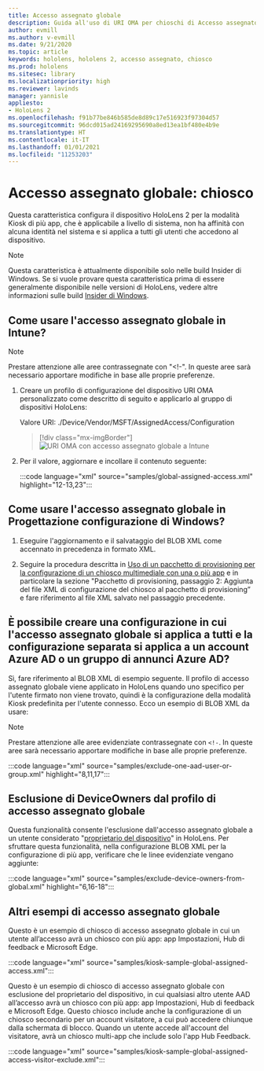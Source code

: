 ```yaml
---
title: Accesso assegnato globale
description: Guida all'uso di URI OMA per chioschi di Accesso assegnato globale
author: evmill
ms.author: v-evmill
ms.date: 9/21/2020
ms.topic: article
keywords: hololens, hololens 2, accesso assegnato, chiosco
ms.prod: hololens
ms.sitesec: library
ms.localizationpriority: high
ms.reviewer: lavinds
manager: yannisle
appliesto:
- HoloLens 2
ms.openlocfilehash: f91b77be846b585de8d89c17e516923f97304d57
ms.sourcegitcommit: 96dcd015ad24169295690a8ed13ea1bf480e4b9e
ms.translationtype: HT
ms.contentlocale: it-IT
ms.lasthandoff: 01/01/2021
ms.locfileid: "11253203"
---
```

# Accesso assegnato globale: chiosco

Questa caratteristica configura il dispositivo HoloLens 2 per la modalità Kiosk di più app, che è applicabile a livello di sistema, non ha affinità con alcuna identità nel sistema e si applica a tutti gli utenti che accedono al dispositivo.

> [!NOTE]
> Questa caratteristica è attualmente disponibile solo nelle build Insider di Windows. Se si vuole provare questa caratteristica prima di essere generalmente disponibile nelle versioni di HoloLens, vedere altre informazioni sulle build [Insider di Windows](hololens-insider.md).

## Come usare l'accesso assegnato globale in Intune?

> [!NOTE]
> Prestare attenzione alle aree contrassegnate con "<!-". In queste aree sarà necessario apportare modifiche in base alle proprie preferenze.

1. Creare un profilo di configurazione del dispositivo URI OMA personalizzato come descritto di seguito e applicarlo al gruppo di dispositivi HoloLens:

    Valore URI: ./Device/Vendor/MSFT/AssignedAccess/Configuration

    > [!div class="mx-imgBorder"]
    > ![URI OMA con accesso assegnato globale a Intune](images/global-assigned-access-omauri.png)

2. Per il valore, aggiornare e incollare il contenuto seguente:

    :::code language="xml" source="samples/global-assigned-access.xml" highlight="12-13,23":::

## Come usare l'accesso assegnato globale in Progettazione configurazione di Windows?

1. Eseguire l'aggiornamento e il salvataggio del BLOB XML come accennato in precedenza in formato XML. 

2. Seguire la procedura descritta in [Uso di un pacchetto di provisioning per la configurazione di un chiosco multimediale con una o più app](https://docs.microsoft.com/hololens/hololens-kiosk#use-a-provisioning-package-to-set-up-a-single-app-or-multi-app-kiosk) e in particolare la sezione "Pacchetto di provisioning, passaggio 2: Aggiunta del file XML di configurazione del chiosco al pacchetto di provisioning” e fare riferimento al file XML salvato nel passaggio precedente.

## È possibile creare una configurazione in cui l'accesso assegnato globale si applica a tutti e la configurazione separata si applica a un account Azure AD o un gruppo di annunci Azure AD? 

Sì, fare riferimento al BLOB XML di esempio seguente. Il profilo di accesso assegnato globale viene applicato in HoloLens quando uno specifico per l'utente firmato non viene trovato, quindi è la configurazione della modalità Kiosk predefinita per l'utente connesso.
Ecco un esempio di BLOB XML da usare:

> [!NOTE]
> Prestare attenzione alle aree evidenziate contrassegnate con `<!-`. In queste aree sarà necessario apportare modifiche in base alle proprie preferenze.

 :::code language="xml" source="samples/exclude-one-aad-user-or-group.xml" highlight="8,11,17":::

## Esclusione di DeviceOwners dal profilo di accesso assegnato globale

Questa funzionalità consente l'esclusione dall'accesso assegnato globale a un utente considerato "[proprietario del dispositivo](security-adminless-os.md)" in HoloLens. Per sfruttare questa funzionalità, nella configurazione BLOB XML per la configurazione di più app, verificare che le linee evidenziate vengano aggiunte:

 :::code language="xml" source="samples/exclude-device-owners-from-global.xml" highlight="6,16-18":::

## Altri esempi di accesso assegnato globale

Questo è un esempio di chiosco di accesso assegnato globale in cui un utente all’accesso avrà un chiosco con più app: app Impostazioni, Hub di feedback e Microsoft Edge.

:::code language="xml" source="samples/kiosk-sample-global-assigned-access.xml":::

Questo è un esempio di chiosco di accesso assegnato globale con esclusione del proprietario del dispositivo, in cui qualsiasi altro utente AAD all’accesso avrà un chiosco con più app: app Impostazioni, Hub di feedback e Microsoft Edge. Questo chiosco include anche la configurazione di un chiosco secondario per un account visitatore, a cui può accedere chiunque dalla schermata di blocco. Quando un utente accede all'account del visitatore, avrà un chiosco multi-app che include solo l'app Hub Feedback.

:::code language="xml" source="samples/kiosk-sample-global-assigned-access-visitor-exclude.xml":::
